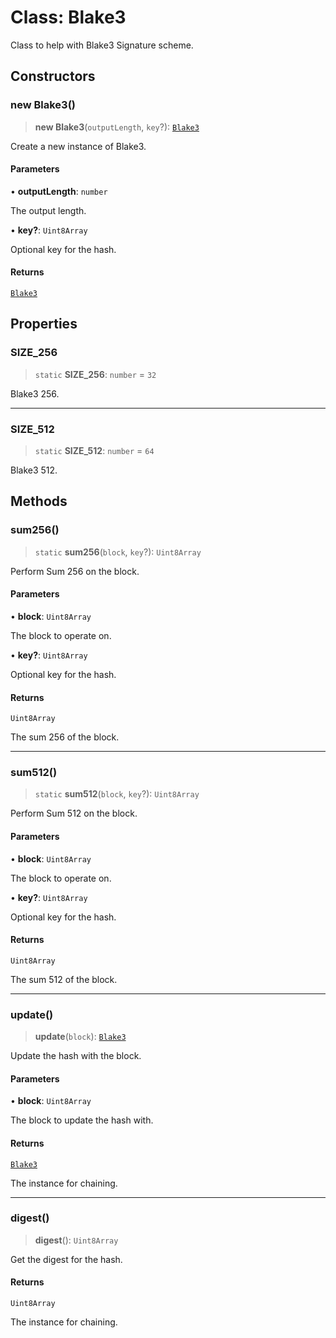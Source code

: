 # Class: Blake3

Class to help with Blake3 Signature scheme.

## Constructors

### new Blake3()

> **new Blake3**(`outputLength`, `key`?): [`Blake3`](Blake3.md)

Create a new instance of Blake3.

#### Parameters

• **outputLength**: `number`

The output length.

• **key?**: `Uint8Array`

Optional key for the hash.

#### Returns

[`Blake3`](Blake3.md)

## Properties

### SIZE\_256

> `static` **SIZE\_256**: `number` = `32`

Blake3 256.

***

### SIZE\_512

> `static` **SIZE\_512**: `number` = `64`

Blake3 512.

## Methods

### sum256()

> `static` **sum256**(`block`, `key`?): `Uint8Array`

Perform Sum 256 on the block.

#### Parameters

• **block**: `Uint8Array`

The block to operate on.

• **key?**: `Uint8Array`

Optional key for the hash.

#### Returns

`Uint8Array`

The sum 256 of the block.

***

### sum512()

> `static` **sum512**(`block`, `key`?): `Uint8Array`

Perform Sum 512 on the block.

#### Parameters

• **block**: `Uint8Array`

The block to operate on.

• **key?**: `Uint8Array`

Optional key for the hash.

#### Returns

`Uint8Array`

The sum 512 of the block.

***

### update()

> **update**(`block`): [`Blake3`](Blake3.md)

Update the hash with the block.

#### Parameters

• **block**: `Uint8Array`

The block to update the hash with.

#### Returns

[`Blake3`](Blake3.md)

The instance for chaining.

***

### digest()

> **digest**(): `Uint8Array`

Get the digest for the hash.

#### Returns

`Uint8Array`

The instance for chaining.
